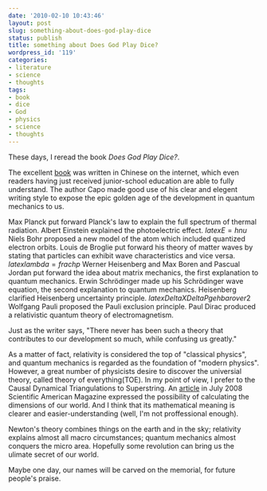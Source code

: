```yaml
---
date: '2010-02-10 10:43:46'
layout: post
slug: something-about-does-god-play-dice
status: publish
title: something about Does God Play Dice?
wordpress_id: '119'
categories:
- literature
- science
- thoughts
tags:
- book
- dice
- God
- physics
- science
- thoughts
---
```


These days, I reread the book _Does God Play Dice?_.

The excellent [book](http://vip.book.sina.com.cn/book/index_37395.html) was written in Chinese on the internet, which even readers having just received junior-school education are able to fully understand. The author Capo made good use of his clear and elegent writing style to expose the epic golden age of the development in quantum mechanics to us.


Max Planck put forward Planck's law to explain the full spectrum of thermal radiation.
Albert Einstein explained the photoelectric effect. $latex E = h nu$
Niels Bohr proposed a new model of the atom which included quantized electron orbits.
Louis de Broglie put forward his theory of matter waves by stating that particles can exhibit wave characteristics and vice versa. $latex lambda = frac{h}{p}$
Werner Heisenberg and Max Boren and Pascual Jordan put forward the idea about matrix mechanics, the first explanation to quantum mechanics.
Erwin Schrödinger made up his Schrödinger wave equation, the second explanation to quantum mechanics.
Heisenberg clarified Heisenberg uncertainty principle. $latex Delta X Delta P ge {hbar over 2}$
Wolfgang Pauli proposed the Pauli exclusion principle.
Paul Dirac produced a relativistic quantum theory of electromagnetism.

Just as the writer says, "There never has been such a theory that contributes to our development so much, while confusing us greatly."

As a matter of fact, relativity is considered the top of "classical physics", and quantum mechanics is regarded as the foundation of "modern physics". However, a great number of physicists desire to discover the universial theory, called theory of everything(TOE). In my point of view, I prefer to the Causal Dynamical Triangulations to Superstring. An [article](http://www.scientificamerican.com/article.cfm?id=the-self-organizing-quantum-universe) in July 2008 Scientific American Magazine expressed the possibility of calculating the dimensions of our world. And I think that its mathematical meaning is clearer and easier-understanding (well, I'm not proffessional enough).

Newton's theory combines things on the earth and in the sky; relativity explains almost all macro circumstances; quantum mechanics almost conquers the micro area. Hopefully some revolution can bring us the ulimate secret of our world.

Maybe one day, our names will be carved on the memorial, for future people's praise.
